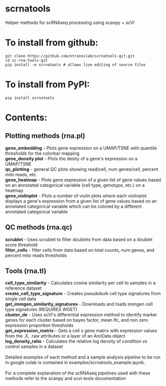 
# scrnatools

Helper methods for scRNAseq processing using scanpy + scVI

# To install from github:
```
git clone https://github.com/ntranoslab/scrnatools-git.git
cd sc-rna-tools-git
pip install -e scrnatools # allows live editing of source files
```

# To install from PyPI:
```
pip install scrnatools
```

# Contents:

## Plotting methods (rna.pl)
**gene_embedding** - Plots gene expression on a UMAP/TSNE with quantile thresholds for the colorbar mapping<br/>
**gene_density plot** - Plots the desity of a gene's expression on a UMAP/TSNE<br/>
**qc_plotting** - general QC plots showing read/cell, num genes/cell, percent mito reads, etc.<br/>
**gene_heatmap** - Plots gene expression of a given list of gene values based on an annotated categorical variable (cell type, genotype, etc.) on a heatmap<br/>
**gene_violinplot** - Plots a number of violin plots where each violinplot displays a gene's expression from a given list of gene values based on an annotated categorical variable which can be colored by a different annotated categorical variable<br/>

## QC methods (rna.qc)
**scrublet** - Uses scrublet to filter doublets from data based on a doublet score threshold<br/>
**filter_cells** - filter cells from data based on total counts, num genes, and percent mito reads thresholds<br/>

## Tools (rna.tl)
**cell_type_similarity** - Calculates cosine similarity per cell to samples in a reference dataset <br/>
**create_cell_type_signature** - Creates pseudobulk cell type signatures from single cell data <br/>
**get_immgen_similarity_signatures** - Downloads and loads immgen cell type signatures (REQUIRES WGET) <br/>
**cluster_de** - Uses scVI's differential expression method to identify marker genes for each cluster based on bayes
factor, mean lfc, and non zero expression proportion thresholds<br/>
**get_expression_matrix** - Gets a cell x gene matrix with expression values from the .X, .raw attributes or a layer of
an AnnData object<br/>
**log_density_ratio** - Calculates the relative log density of condition vs control samples in a dataset<br/>
<br/>
Detailed examples of each method and a sample analysis pipeline to be run in google colab is contained in
examples/scrnatools_example.ipynb. <br/><br/>
For a complete explanation of the scRNAseq pipelines used with these methods refer to the scanpy and scvi-tools documentation
